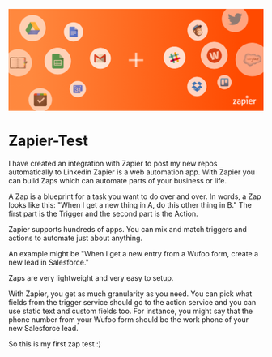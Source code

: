 ![](https://github.com/JoannePeel/Zapier-Test/blob/master/zapier.png)

# Zapier-Test

I have created an integration with Zapier to post my new repos automatically to Linkedin
Zapier is a web automation app. With Zapier you can build Zaps which can automate parts of your business or life.

A Zap is a blueprint for a task you want to do over and over. In words, a Zap looks like this: "When I get a new thing in A, do this other thing in B." The first part is the Trigger and the second part is the Action.

Zapier supports hundreds of apps. You can mix and match triggers and actions to automate just about anything.

An example might be "When I get a new entry from a Wufoo form, create a new lead in Salesforce."

Zaps are very lightweight and very easy to setup.

With Zapier, you get as much granularity as you need. You can pick what fields from the trigger service should go to the action service and you can use static text and custom fields too. For instance, you might say that the phone number from your Wufoo form should be the work phone of your new Salesforce lead.


So this is my first zap test :)
